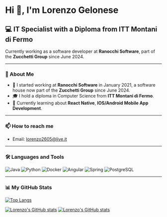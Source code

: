 # Hi 👋, I'm Lorenzo Gelonese

## 💻 IT Specialist with a Diploma from ITT Montani di Fermo

Currently working as a software developer at **Ranocchi Software**, part of the **Zucchetti Group** since June 2024.

---

### 🔧 About Me

- 💼 I started working at **Ranocchi Software** in January 2021, a software house now part of the **Zucchetti Group** since June 2024.
- 🎓 I hold a diploma in Computer Science from **ITT Montani di Fermo**.
- 🚀 Currently learning about **React Native**, **IOS/Android Mobile App Development**.

---

### 📫 How to reach me

- Email: [lorenzo2605@live.it](mailto:lorenzo2605@live.it)

---

### 🛠️ Languages and Tools

<p align="left">
  <img src="https://img.shields.io/badge/-Java-red?style=flat-square&logo=java&logoColor=white" alt="Java" />
  <img src="https://img.shields.io/badge/-Python-blue?style=flat-square&logo=python&logoColor=white" alt="Python" />
  <img src="https://img.shields.io/badge/-Docker-blue?style=flat-square&logo=docker&logoColor=white" alt="Docker" />
  <img src="https://img.shields.io/badge/-Angular-red?style=flat-square&logo=angular&logoColor=white" alt="Angular" />
  <img src="https://img.shields.io/badge/-Spring-green?style=flat-square&logo=spring&logoColor=white" alt="Spring" />
  <img src="https://img.shields.io/badge/-PostgreSQL-blue?style=flat-square&logo=postgresql&logoColor=white" alt="PostgreSQL" />
</p>

---

### 📊 My GitHub Stats

[![Top Langs](https://github-readme-stats.vercel.app/api/top-langs/?username=G-esko&layout=compact&theme=light)](https://github.com/anuraghazra/github-readme-stats)

[![Lorenzo's GitHub stats](https://github-readme-stats.vercel.app/api?username=G-esko&show_icons=true&theme=light&cache_seconds=21600)](https://github.com/anuraghazra/github-readme-stats)
[![Lorenzo's GitHub stats](https://github-readme-stats.vercel.app/api?username=LorenzoGelonese&show_icons=true&theme=light&cache_seconds=21600)](https://github.com/anuraghazra/github-readme-stats)

